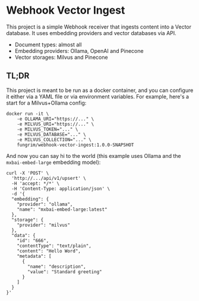# Webhook Vector Ingest
This project is a simple Webhook receiver that ingests content into a Vector database. It uses embedding
providers and vector databases via API. 

* Document types: almost all
* Embedding providers: Ollama, OpenAI and Pinecone
* Vector storages: Milvus and Pinecone

## TL;DR
This project is meant to be run as a docker container, and you can configure it either via a YAML file or
via environment variables. For example, here's a start for a Milvus+Ollama config: 

```
docker run -it \
    -e OLLAMA_URI="https://..." \
    -e MILVUS_URI="https://..." \
    -e MILVUS_TOKEN="..." \
    -e MILVUS_DATABASE="..." \
    -e MILVUS_COLLECTION="..." \
    fungrim/webhook-vector-ingest:1.0.0-SNAPSHOT
```
And now you can say hi to the world (this example uses Ollama and the `mxbai-embed-large` embedding model): 

```
curl -X 'POST' \
  'http://.../api/v1/upsert' \
  -H 'accept: */*' \
  -H 'Content-Type: application/json' \
  -d '{
  "embedding": {
    "provider": "ollama",
    "name": "mxbai-embed-large:latest"
  },
  "storage": {
    "provider": "milvus"
  },
  "data": {
    "id": "666",
    "contentType": "text/plain",
    "content": "Hello Word",
    "metadata": [
      {
        "name": "description",
        "value": "Standard greeting"
      }
    ]
  }
}'
```
